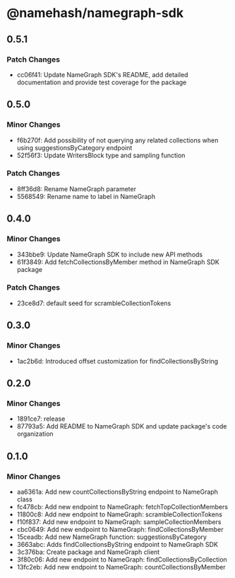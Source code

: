 # @namehash/namegraph-sdk

## 0.5.1

### Patch Changes

- cc06f41: Update NameGraph SDK's README, add detailed documentation and provide test coverage for the package

## 0.5.0

### Minor Changes

- f6b270f: Add possibility of not querying any related collections when using suggestionsByCategory endpoint
- 52f56f3: Update WritersBlock type and sampling function

### Patch Changes

- 8ff36d8: Rename NameGraph parameter
- 5568549: Rename name to label in NameGraph

## 0.4.0

### Minor Changes

- 343bbe9: Update NameGraph SDK to include new API methods
- 61f3849: Add fetchCollectionsByMember method in NameGraph SDK package

### Patch Changes

- 23ce8d7: default seed for scrambleCollectionTokens

## 0.3.0

### Minor Changes

- 1ac2b6d: Introduced offset customization for findCollectionsByString

## 0.2.0

### Minor Changes

- 1891ce7: release
- 87793a5: Add README to NameGraph SDK and update package's code organization

## 0.1.0

### Minor Changes

- aa6361a: Add new countCollectionsByString endpoint to NameGraph class
- fc478cb: Add new endpoint to NameGraph: fetchTopCollectionMembers
- 11800c8: Add new endpoint to NameGraph: scrambleCollectionTokens
- f10f837: Add new endpoint to NameGraph: sampleCollectionMembers
- cbc0649: Add new endpoint to NameGraph: findCollectionsByMember
- 15ceadb: Add new NameGraph function: suggestionsByCategory
- 3663abc: Adds findCollectionsByString endpoint to NameGraph SDK
- 3c376ba: Create package and NameGraph client
- 3f80c06: Add new endpoint to NameGraph: findCollectionsByCollection
- 13fc2eb: Add new endpoint to NameGraph: countCollectionsByMember
